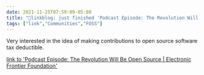 ```yaml
---
date: 2021-11-25T07:59:09-05:00
title: "🔗linkblog: just finished 'Podcast Episode: The Revolution Will Be Open Source | Electronic Frontier Foundation'"
tags: ["link","Communities","FOSS"]
---
```

Very interested in the idea of making contributions to open source software tax deductible.
 
[link to 'Podcast Episode: The Revolution Will Be Open Source | Electronic Frontier Foundation'](https://www.eff.org/deeplinks/2021/11/podcast-episode-revolution-will-be-open-source)
